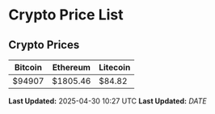 # Crypto Price List

## Crypto Prices
| Bitcoin | Ethereum | Litecoin |
| ------- | -------- | -------- |
| $94907 | $1805.46 | $84.82 |
**Last Updated:** 2025-04-30 10:27 UTC
**Last Updated:** $DATE$
